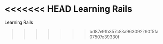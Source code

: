<<<<<<< HEAD
Learning Rails
=======
Learning Rails
>>>>>>> bd87e9fb357c83a963092290f5fa07507e39330f
